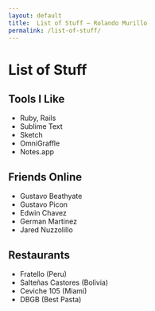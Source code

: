 ```yaml
---
layout: default
title:  List of Stuff — Rolando Murillo
permalink: /list-of-stuff/
---
```


# List of Stuff

## Tools I Like

* Ruby, Rails
* Sublime Text
* Sketch
* OmniGraffle
* Notes.app

## Friends Online
* Gustavo Beathyate
* Gustavo Picon
* Edwin Chavez
* German Martinez
* Jared Nuzzolillo

## Restaurants
* Fratello (Peru)
* Salteñas Castores (Bolivia)
* Ceviche 105 (Miami)
* DBGB (Best Pasta)
